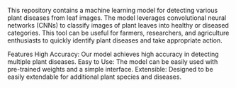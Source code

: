 This repository contains a machine learning model for detecting various plant diseases from leaf images. The model leverages convolutional neural networks (CNNs) to classify images of plant leaves into healthy or diseased categories. This tool can be useful for farmers, researchers, and agriculture enthusiasts to quickly identify plant diseases and take appropriate action.

Features
High Accuracy: Our model achieves high accuracy in detecting multiple plant diseases.
Easy to Use: The model can be easily used with pre-trained weights and a simple interface.
Extensible: Designed to be easily extendable for additional plant species and diseases.
